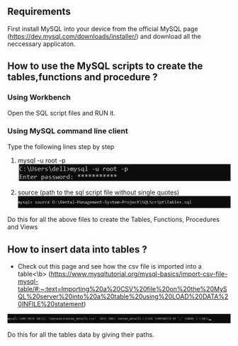 ## Requirements

First install MySQL into your device from the official MySQL page (https://dev.mysql.com/downloads/installer/) and download all the neccessary applicaton.

## How to use the MySQL scripts to create the tables,functions and procedure ?

### Using Workbench
Open the SQL script files and RUN it.

### Using MySQL command line client
Type the following lines step by step

1.  mysql -u root -p <br>
![](https://github.com/Aman-Kisan/Rental-Management-System-Project/blob/main/DB/MySQL%20scripts/pic1.jpg)

2.  source (path to the sql script file without single quotes)<br>
![](https://github.com/Aman-Kisan/Rental-Management-System-Project/blob/main/DB/MySQL%20scripts/pic2.jpg)

Do this for all the above files to create the Tables, Functions, Procedures and Views

## How to insert data into tables ?

- Check out this page and see how the csv file is imported into a table<\b>
  (https://www.mysqltutorial.org/mysql-basics/import-csv-file-mysql-table/#:~:text=Importing%20a%20CSV%20file%20on%20the%20MySQL%20server%20into%20a%20table%20using%20LOAD%20DATA%20INFILE%20statement)

![](https://github.com/Aman-Kisan/Rental-Management-System-Project/blob/main/DB/MySQL%20scripts/pic3.jpg)

Do this for all the tables data by giving their paths.

